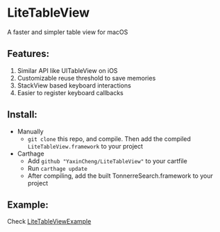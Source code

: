 # LiteTableView
A faster and simpler table view for macOS

## Features:
1. Similar API like UITableView on iOS
2. Customizable reuse threshold to save memories
3. StackView based keyboard interactions
4. Easier to register keyboard callbacks

## Install:
- Manually
    - `git clone` this repo, and compile. Then add the compiled `LiteTableView.framework` to your project
- Carthage
    - Add `github "YaxinCheng/LiteTableView"` to your cartfile
    - Run `carthage update`
    - After compiling, add the built TonnerreSearch.framework to your project

## Example:
Check [LiteTableViewExample](https://github.com/YaxinCheng/LiteTableViewExample)

